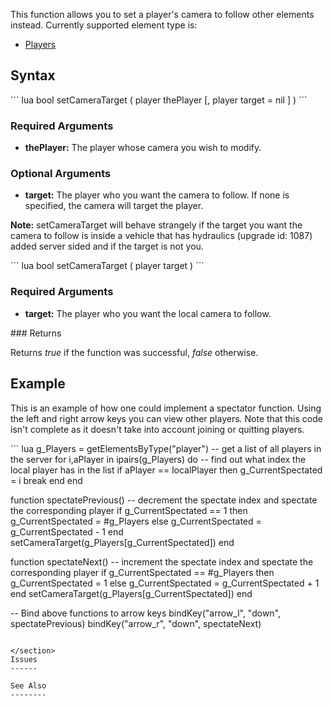 This function allows you to set a player's camera to follow other elements instead. Currently supported element type is:

-   [Players](/docs/player.md "wikilink")

Syntax
------

<section name="Server" class="server" show="true">
``` lua
bool setCameraTarget ( player thePlayer [, player target = nil ] )
```

### Required Arguments

-   **thePlayer:** The player whose camera you wish to modify.

### Optional Arguments

-   **target:** The player who you want the camera to follow. If none is specified, the camera will target the player.

**Note:** setCameraTarget will behave strangely if the target you want the camera to follow is inside a vehicle that has hydraulics (upgrade id: 1087) added server sided and if the target is not you.

</section>
<section name="Client 1" class="client" show="true">
``` lua
bool setCameraTarget ( player target )
```

### Required Arguments

-   **target:** The player who you want the local camera to follow.

</section>
### Returns

Returns *true* if the function was successful, *false* otherwise.

Example
-------

This is an example of how one could implement a spectator function. Using the left and right arrow keys you can view other players. Note that this code isn't complete as it doesn't take into account joining or quitting players.

<section class="client" name="Client script" show="true">
``` lua
g_Players = getElementsByType("player")        -- get a list of all players in the server
for i,aPlayer in ipairs(g_Players) do          -- find out what index the local player has in the list
    if aPlayer == localPlayer then
        g_CurrentSpectated = i
        break
    end
end

function spectatePrevious()                    -- decrement the spectate index and spectate the corresponding player
     if g_CurrentSpectated == 1 then
         g_CurrentSpectated = #g_Players
     else
         g_CurrentSpectated = g_CurrentSpectated - 1
     end
    setCameraTarget(g_Players[g_CurrentSpectated])
end

function spectateNext()                        -- increment the spectate index and spectate the corresponding player
     if g_CurrentSpectated == #g_Players then
         g_CurrentSpectated = 1
     else
         g_CurrentSpectated = g_CurrentSpectated + 1
     end
    setCameraTarget(g_Players[g_CurrentSpectated])
end

-- Bind above functions to arrow keys
bindKey("arrow_l", "down", spectatePrevious)
bindKey("arrow_r", "down", spectateNext)
```

</section>
Issues
------

See Also
--------
